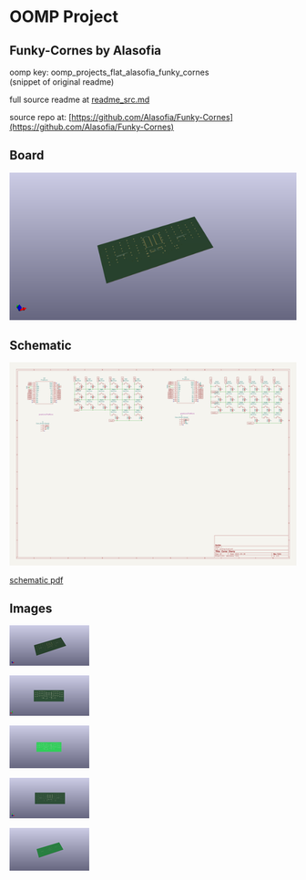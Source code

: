 # OOMP Project  
## Funky-Cornes  by Alasofia  
  
oomp key: oomp_projects_flat_alasofia_funky_cornes  
(snippet of original readme)  
  
  
  full source readme at [readme_src.md](readme_src.md)  
  
source repo at: [https://github.com/Alasofia/Funky-Cornes](https://github.com/Alasofia/Funky-Cornes)  
## Board  
  
[![working_3d.png](working_3d_600.png)](working_3d.png)  
## Schematic  
  
[![working_schematic.png](working_schematic_600.png)](working_schematic.png)  
  
[schematic pdf](working_schematic.pdf)  
## Images  
  
[![working_3d.png](working_3d_140.png)](working_3d.png)  
  
[![working_3d_back.png](working_3d_back_140.png)](working_3d_back.png)  
  
[![working_3D_bottom.png](working_3D_bottom_140.png)](working_3D_bottom.png)  
  
[![working_3d_front.png](working_3d_front_140.png)](working_3d_front.png)  
  
[![working_3D_top.png](working_3D_top_140.png)](working_3D_top.png)  
